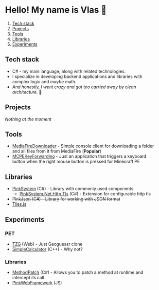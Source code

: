# Hello! My name is Vlas 🤪

1. [Tech stack](#stack)
2. [Projects](#projects)
3. [Tools](#tools)
4. [Libraries](#libraries)
5. [Experiments](#experiments)

## Tech stack <span id="stack"></span>

- C# - my main language, along with related technologies.
- I specialize in developing backend applications and libraries with complex logic and *maybe* math.
- *And honestly, I went crazy and got too carried away by clean architecture.* 🤪

## Projects <span id="projects"></span>

*Nothing at the moment*

## Tools <span id="tools"></span>

- [MediaFireDownloader](https://github.com/Vlas-Omsk/MediaFireDownloader) - Simple console client for downloading a folder and all files from it from MediaFire (**Popular**)
- [MCPEKeyForwarding](https://github.com/Vlas-Omsk/MCPEKeyForwarding) - Just an application that triggers a keyboard button when the right mouse button is pressed for Minecraft PE

## Libraries <span id="libraries"></span>

- [PinkSystem](https://github.com/Vlas-Omsk/PinkSystem) (C#) - Library with commonly used components
  - [PinkSystem.Net.Http.Tls](https://github.com/Vlas-Omsk/PinkSystem.Net.Http.Tls) (C#) - Extension for configurable http tls
- ~~[PinkJson](https://github.com/Vlas-Omsk/PinkJson) (C#) - Library for working with JSON format~~
- [Tiles.js](https://github.com/Vlas-Omsk/Tiles.js)

## Experiments <span id="experiments"></span>

### PET

- [TZG](https://github.com/i3ym/TZG) (Web) - Just Geoguessr clone
- [SimpleCalculator](https://github.com/Vlas-Omsk/SimpleCalculator) (C++) - Why not?

### Libraries

- [MethodPatch](https://github.com/Vlas-Omsk/MethodPatch) (C#) - Allows you to patch a method at runtime and intercept its call 
- [PinkWebFramework](https://github.com/Vlas-Omsk/PinkWebFramework) (JS)
